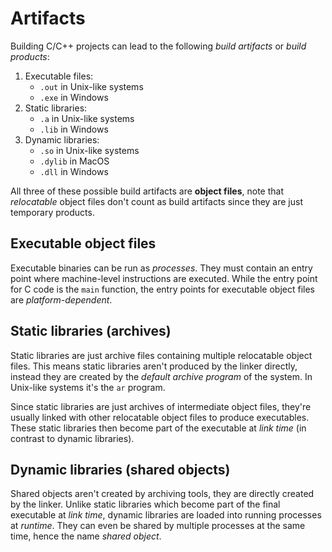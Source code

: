 # Artifacts

Building C/C++ projects can lead to the following
*build artifacts* or *build products*:

1. Executable files:
    * `.out` in Unix-like systems
    * `.exe` in Windows
2. Static libraries:
    * `.a` in Unix-like systems
    * `.lib` in Windows
3. Dynamic libraries:
    * `.so` in Unix-like systems
    * `.dylib` in MacOS
    * `.dll` in Windows

All three of these possible build artifacts are
**object files**, note that *relocatable* object
files don't count as build artifacts since they
are just temporary products.

## Executable object files

Executable binaries can be run as *processes*.
They must contain an entry point where machine-level
instructions are executed. While the entry point
for C code is the `main` function, the entry points
for executable object files are *platform-dependent*.

## Static libraries (archives)

Static libraries are just archive files containing
multiple relocatable object files. This means static
libraries aren't produced by the linker directly,
instead they are created by the *default archive
program* of the system. In Unix-like systems it's the
`ar` program.

Since static libraries are just archives of intermediate
object files, they're usually linked with other
relocatable object files to produce executables. These
static libraries then become part of the executable at
*link time* (in contrast to dynamic libraries).

## Dynamic libraries (shared objects)

Shared objects aren't created by archiving tools,
they are directly created by the linker. Unlike
static libraries which become part of the final
executable at *link time*, dynamic libraries are
loaded into running processes at *runtime*. They
can even be shared by multiple processes at the same
time, hence the name *shared object*.
